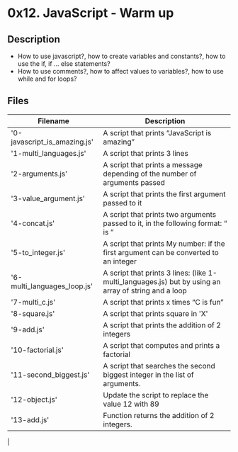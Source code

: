 # 0x12. JavaScript - Warm up

## Description
- How to use javascript?, how to create variables and constants?, how to use the if, if ... else statements?
- How to use comments?, how to affect values to variables?, how to use while and for loops?


## Files
| Filename | Description |
| -------- | ----------- |
| '0-javascript_is_amazing.js' | A script that prints “JavaScript is amazing” |
| '1-multi_languages.js' | A script that prints 3 lines |
| '2-arguments.js' | A script that prints a message depending of the number of arguments passed |
| '3-value_argument.js' | A script that prints the first argument passed to it |
| '4-concat.js' | A script that prints two arguments passed to it, in the following format: “ is ” |
| '5-to_integer.js' | A script that prints My number: <first argument converted in integer> if the first argument can be converted to an integer |
| '6-multi_languages_loop.js' | A script that prints 3 lines: (like 1-multi_languages.js) but by using an array of string and a loop |
| '7-multi_c.js' | A script that prints x times “C is fun” |
| '8-square.js' | A script that prints square in 'X' |
| '9-add.js' | A script that prints the addition of 2 integers |
| '10-factorial.js' | A script that computes and prints a factorial |
| '11-second_biggest.js' | A script that searches the second biggest integer in the list of arguments. |
| '12-object.js' | Update the script to replace the value 12 with 89 |
| '13-add.js' | Function returns the addition of 2 integers. |
|
